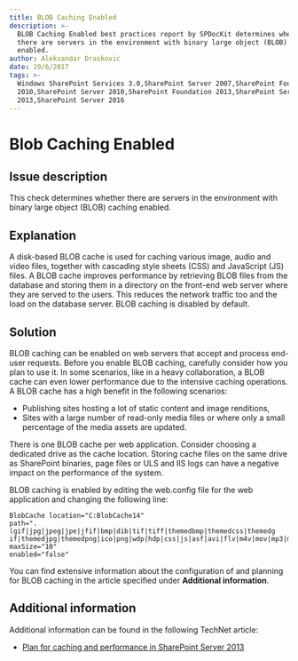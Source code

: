 ```yaml
---
title: BLOB Caching Enabled
description: >-
  BLOB Caching Enabled best practices report by SPDocKit determines whether
  there are servers in the environment with binary large object (BLOB) caching
  enabled.
author: Aleksandar Draskovic
date: 19/6/2017
tags: >-
  Windows SharePoint Services 3.0,SharePoint Server 2007,SharePoint Foundation
  2010,SharePoint Server 2010,SharePoint Foundation 2013,SharePoint Server
  2013,SharePoint Server 2016
---
```


# Blob Caching Enabled

## Issue description

This check determines whether there are servers in the environment with binary large object \(BLOB\) caching enabled.

## Explanation

A disk-based BLOB cache is used for caching various image, audio and video files, together with cascading style sheets \(CSS\) and JavaScript \(JS\) files. A BLOB cache improves performance by retrieving BLOB files from the database and storing them in a directory on the front-end web server where they are served to the users. This reduces the network traffic too and the load on the database server. BLOB caching is disabled by default.

## Solution

BLOB caching can be enabled on web servers that accept and process end-user requests. Before you enable BLOB caching, carefully consider how you plan to use it. In some scenarios, like in a heavy collaboration, a BLOB cache can even lower performance due to the intensive caching operations. A BLOB cache has a high benefit in the following scenarios:

* Publishing sites hosting a lot of static content and image renditions,
* Sites with a large number of read-only media files or where only a small percentage of the media assets are updated.

There is one BLOB cache per web application. Consider choosing a dedicated drive as the cache location. Storing cache files on the same drive as SharePoint binaries, page files or ULS and IIS logs can have a negative impact on the performance of the system.

BLOB caching is enabled by editing the web.config file for the web application and changing the following line:

```text
BlobCache location="C:BlobCache14"
path=".(gif|jpg|jpeg|jpe|jfif|bmp|dib|tif|tiff|themedbmp|themedcss|themedg if|themedjpg|themedpng|ico|png|wdp|hdp|css|js|asf|avi|flv|m4v|mov|mp3|mp4|m|mpg|rm|rmvb|wma|wmv|ogg|ogv|oga|webm|xap)$" maxSize="10"
enabled="false"
```

You can find extensive information about the configuration of and planning for BLOB caching in the article specified under **Additional information**.

## Additional information

Additional information can be found in the following TechNet article:

* [Plan for caching and performance in SharePoint Server 2013](https://technet.microsoft.com/en-us/library/ee424404.aspx#Section1)

